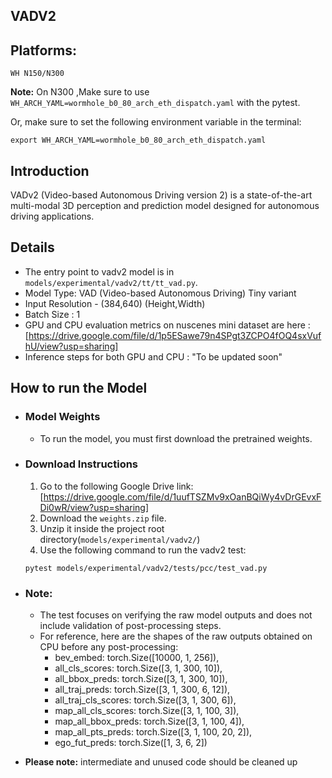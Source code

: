 ## VADV2

## Platforms:
    WH N150/N300
**Note:** On N300 ,Make sure to use `WH_ARCH_YAML=wormhole_b0_80_arch_eth_dispatch.yaml` with the pytest.

Or, make sure to set the following environment variable in the terminal:
```
export WH_ARCH_YAML=wormhole_b0_80_arch_eth_dispatch.yaml
```

## Introduction

VADv2 (Video-based Autonomous Driving version 2) is a state-of-the-art multi-modal 3D perception and prediction model designed for autonomous driving applications.

## Details

- The entry point to vadv2 model is in `models/experimental/vadv2/tt/tt_vad.py`.
- Model Type: VAD (Video-based Autonomous Driving) Tiny variant
- Input Resolution - (384,640) (Height,Width)
- Batch Size : 1
- GPU and CPU evaluation metrics on nuscenes mini dataset are here : [https://drive.google.com/file/d/1p5ESawe79n4SPgt3ZCPO4fOQ4sxVufhU/view?usp=sharing]
- Inference steps for both GPU and CPU : "To be updated soon"

## How to run the Model

- ### Model Weights

   - To run the model, you must first download the pretrained weights.

- ### Download Instructions

    1. Go to the following Google Drive link:
    [https://drive.google.com/file/d/1uufTSZMv9xOanBQiWy4vDrGEvxFDi0wR/view?usp=sharing]
    2. Download the `weights.zip` file.
    3. Unzip it inside the project root directory(`models/experimental/vadv2/`)
    4. Use the following command to run the vadv2 test:
    ```
    pytest models/experimental/vadv2/tests/pcc/test_vad.py
    ```

- ### Note:
    - The test focuses on verifying the raw model outputs and does not include validation of post-processing steps.
    - For reference, here are the shapes of the raw outputs obtained on CPU before any post-processing:
        - bev_embed: torch.Size([10000, 1, 256]),
        - all_cls_scores: torch.Size([3, 1, 300, 10]),
        - all_bbox_preds: torch.Size([3, 1, 300, 10]),
        - all_traj_preds: torch.Size([3, 1, 300, 6, 12]),
        - all_traj_cls_scores: torch.Size([3, 1, 300, 6]),
        - map_all_cls_scores: torch.Size([3, 1, 100, 3]),
        - map_all_bbox_preds: torch.Size([3, 1, 100, 4]),
        - map_all_pts_preds: torch.Size([3, 1, 100, 20, 2]),
        - ego_fut_preds: torch.Size([1, 3, 6, 2])


- **Please note:** intermediate and unused code should be cleaned up
